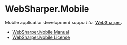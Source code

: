# WebSharper.Mobile

Mobile application development support for [WebSharper][ws].

* [WebSharper.Mobile Manual][docs]
* [WebSharper.Mobile License][license]

[docs]: http://bitbucket.org/IntelliFactory/websharper.mobile/src/tip/docs/WebSharperMobile.md?at=default
[license]: http://bitbucket.org/IntelliFactory/websharper.mobile/src/tip/LICENSE.md?at=default
[ws]: http://bitbucket.org/IntelliFactory/websharper
